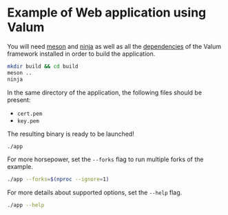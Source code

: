 # Example of Web application using Valum

You will need [meson][1] and [ninja][2] as well as all the [dependencies][3] of
the Valum framework installed in order to build the application.

[1]: http://mesonbuild.com/
[2]: https://ninja-build.org/
[3]: http://docs.valum-framework.org/en/latest/installation/#dependencies

```bash
mkdir build && cd build
meson ..
ninja
```

In the same directory of the application, the following files should be present:
 * ``cert.pem``
 * ``key.pem``
 
The resulting binary is ready to be launched!

```bash
./app
```

For more horsepower, set the ``--forks`` flag to run multiple forks of the
example.

```bash
./app --forks=$(nproc --ignore=1)
```

For more details about supported options, set the ``--help`` flag.

```bash
./app --help
```

